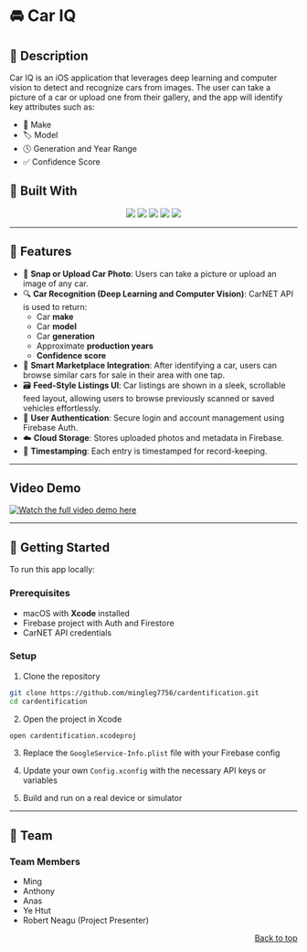 <a name="readme-top"></a>

# 🚘 Car IQ

## 🔎 Description

Car IQ is an iOS application that leverages deep learning and computer vision to detect and recognize cars from images. The user can take a picture of a car or upload one from their gallery, and the app will identify key attributes such as:

- 🚗 Make
- 🏷️ Model
- 🕓 Generation and Year Range
- ✅ Confidence Score

## 🚀 Built With

<p align="center">
  <img src="https://img.shields.io/badge/swift-orange?style=for-the-badge&logo=swift&logoColor=white" />
  <img src="https://img.shields.io/badge/swiftui-1E90FF?style=for-the-badge&logo=swift&logoColor=white" />
  <img src="https://img.shields.io/badge/UIKit-black?style=for-the-badge&logo=apple&logoColor=white" />
  <img src="https://img.shields.io/badge/firebase-FFCA28?style=for-the-badge&logo=firebase&logoColor=black" />
  <img src="https://img.shields.io/badge/CarNET%20API-blue?style=for-the-badge" />
</p>

---

## 📱 Features

- 📸 **Snap or Upload Car Photo**: Users can take a picture or upload an image of any car.
- 🔍 **Car Recognition (Deep Learning and Computer Vision)**: CarNET API is used to return:
  - Car **make**
  - Car **model**
  - Car **generation**
  - Approximate **production years**
  - **Confidence score**
- 🛒 **Smart Marketplace Integration**: After identifying a car, users can browse similar cars for sale in their area with one tap.
- 🗃️ **Feed-Style Listings UI**: Car listings are shown in a sleek, scrollable feed layout, allowing users to browse previously scanned or saved vehicles effortlessly.
- 👤 **User Authentication**: Secure login and account management using Firebase Auth.
- ☁️ **Cloud Storage**: Stores uploaded photos and metadata in Firebase.
- 📅 **Timestamping**: Each entry is timestamped for record-keeping.

---
## Video Demo
[![Watch the full video demo here](https://img.youtube.com/vi/FO2DtNC0GVs/0.jpg)](https://youtube.com/shorts/FO2DtNC0GVs?feature=share)

---

## 🧰 Getting Started

To run this app locally:

### Prerequisites

- macOS with **Xcode** installed
- Firebase project with Auth and Firestore
- CarNET API credentials

### Setup

1. Clone the repository

```bash
git clone https://github.com/mingleg7756/cardentification.git
cd cardentification
```

2. Open the project in Xcode

```bash
open cardentification.xcodeproj
```

3. Replace the `GoogleService-Info.plist` file with your Firebase config

4. Update your own `Config.xconfig` with the necessary API keys or variables

5. Build and run on a real device or simulator

---

## 👥 Team

### Team Members

- Ming
- Anthony
- Anas
- Ye Htut
- Robert Neagu (Project Presenter)

<p align="right"><a href="#readme-top">Back to top</a></p>
